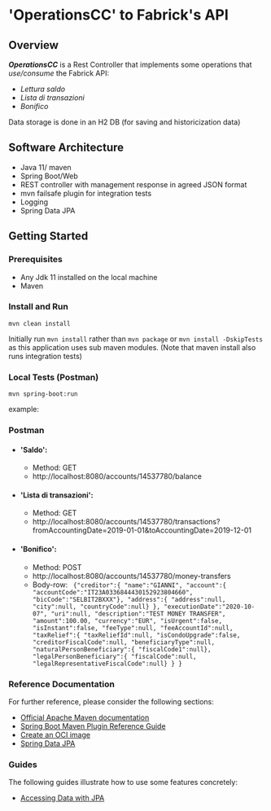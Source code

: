 # 'OperationsCC' to Fabrick's API

## Overview

**_OperationsCC_** is a Rest Controller that implements some operations that _use/consume_ the Fabrick API:
 * _Lettura saldo_
 * _Lista di transazioni_
 * _Bonifico_

Data storage is done in an H2 DB (for saving and historicization data)

## Software Architecture
* Java 11/ maven
* Spring Boot/Web
* REST controller with management response in agreed JSON format
* mvn failsafe plugin for integration tests
* Logging
* Spring Data JPA

## Getting Started

### Prerequisites
* Any Jdk 11  installed on the local machine
* Maven

### Install and Run

``` manifest
mvn clean install
```

Initially run ``mvn install`` rather than ``mvn package`` or ``mvn install -DskipTests`` as this application uses sub maven modules.
(Note that maven install also runs integration tests)

### Local Tests (Postman)

``` manifest
mvn spring-boot:run
```
example: 
### Postman
* #### 'Saldo':
  * Method: GET
  * http://localhost:8080/accounts/14537780/balance
* #### 'Lista di transazioni':
    * Method: GET
    * http://localhost:8080/accounts/14537780/transactions?fromAccountingDate=2019-01-01&toAccountingDate=2019-12-01
* #### 'Bonifico':
    * Method: POST
    * http://localhost:8080/accounts/14537780/money-transfers
    * Body-row:
      ` {"creditor":{
        "name":"GIANNI",
        "account":{
        "accountCode":"IT23A0336844430152923804660",
        "bicCode":"SELBIT2BXXX"},
        "address":{
        "address":null,
        "city":null,
        "countryCode":null}
        },
        "executionDate":"2020-10-07",
        "uri":null,
        "description":"TEST MONEY TRANSFER",
        "amount":100.00,
        "currency":"EUR",
        "isUrgent":false,
        "isInstant":false,
        "feeType":null,
        "feeAccountId":null,
        "taxRelief":{
        "taxReliefId":null,
        "isCondoUpgrade":false,
        "creditorFiscalCode":null,
        "beneficiaryType":null,
        "naturalPersonBeneficiary":{
        "fiscalCode1":null},
        "legalPersonBeneficiary":{
        "fiscalCode":null,
        "legalRepresentativeFiscalCode":null}
        }
        }`
      

### Reference Documentation
For further reference, please consider the following sections:

* [Official Apache Maven documentation](https://maven.apache.org/guides/index.html)
* [Spring Boot Maven Plugin Reference Guide](https://docs.spring.io/spring-boot/docs/2.4.11/maven-plugin/reference/html/)
* [Create an OCI image](https://docs.spring.io/spring-boot/docs/2.4.11/maven-plugin/reference/html/#build-image)
* [Spring Data JPA](https://docs.spring.io/spring-boot/docs/2.5.5/reference/htmlsingle/#boot-features-jpa-and-spring-data)

### Guides
The following guides illustrate how to use some features concretely:

* [Accessing Data with JPA](https://spring.io/guides/gs/accessing-data-jpa/)
